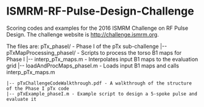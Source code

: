 # ISMRM-RF-Pulse-Design-Challenge
Scoring codes and examples for the 2016 ISMRM Challenge on RF Pulse Design. The challenge website is http://challenge.ismrm.org.

The files are:
pTx_phaseI/ - Phase I of the pTx sub-challenge
    |-- pTxMapProcessing_phaseI/ - Scripts to process the torso B1 maps for Phase I
            |-- interp_pTx_maps.m - Interpolates input B1 maps to the evaluation grid
            |-- loadAndProcMaps_phaseI.m - Loads input B1 maps and calls interp_pTx_maps.m
            
    |-- pTxChallengeCodeWalkthrough.pdf - A walkthrough of the structure of the Phase I pTx code
    |-- pTxExample_phaseI.m - Example script to design a 5-spoke pulse and evaluate it
